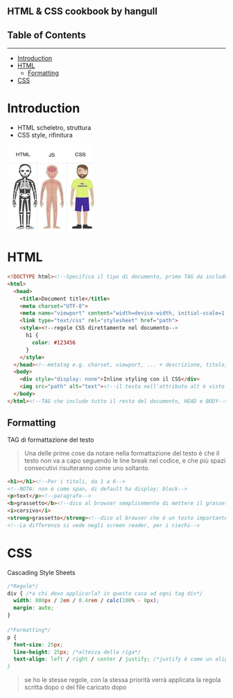 ## HTML & CSS cookbook by hangull
Table of Contents
---
---
- [Introduction](#Introduction)
- [HTML](#HTML)
  - [Formatting](#Formatting)
- [CSS](#CSS)
# Introduction
- HTML scheletro, struttura
- CSS style, rifinitura

<img alt="AwesomeCV" src="./meme.png" width="200px" height="200px">

# HTML
```html
<!DOCTYPE html><!--Specifica il tipo di documento, primo TAG da includere nel documento-->
<html>
  <head>
    <title>Document title</title>
    <meta charset="UTF-8">
    <meta name="viewport" content="width=device-width, initial-scale=1.0"><!--user's visible area of the page, ottimo meta per gli smartphone-->
    <link type="text/css" rel="stylesheet" href="path">
    <style><!--regole CSS direttamente nel documento-->
      h1 {
        color: #123456
      }
    </style>
  </head><!--metatag e.g. charset, viewport, ... + descrizione, titolo, fogli di stile, script, font, logiche di zoom...-->
  <body>
    <div style="display: none">Inline styling con il CSS</div>
    <img src="path" alt="text"><!--il testo nell'attributo alt è visto se l'immagine non carica-->
  </body>
</html><!--TAG che include tutto il resto del documento, HEAD e BODY-->
```
## Formatting
TAG di formattazione del testo
> Una delle prime cose da notare nella formattazione del testo è che il testo non va a capo seguendo le line break nel codice, e che più spazi consecutivi risulteranno come uno soltanto.
```html
<h1></h1><!--Per i titoli, da 1 a 6-->
<!--NOTA: non è come span, di default ha display: block-->
<p>text</p><!--paragrafo-->
<b>grassetto</b><!--dico al browser semplicemente di mettere il grassetto-->
<i>corsivo</i>
<strong>grassetto</strong><!--dico al browser che è un testo importante-->
<!--La differenza si vede negli screen reader, per i ciechi-->
```
# CSS
Cascading Style Sheets
```css
/*Regole*/
div { /*a chi devo applicarla? in questo caso ad ogni tag div*/
  width: 800px / 2em / 0.4rem / calc(100% - 8px);
  margin: auto;
}

/*Formatting*/
p {
  font-size: 25px;
  line-height: 25px; /*altezza della riga*/
  text-align: left / right / center / justify; /*justify è come un align left + right
}
```
> se ho le stesse regole, con la stessa priorità verrà applicata la regola scritta dopo o del file caricato dopo